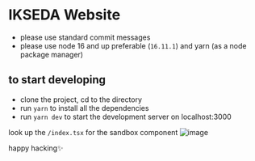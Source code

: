 # IKSEDA Website

- please use standard commit messages
- please use node 16 and up preferable (`16.11.1`) and yarn (as a node package manager)

## to start developing

- clone the project, cd to the directory
- run `yarn` to install all the dependencies
- run `yarn dev` to start the development server on localhost:3000

look up the `/index.tsx` for the sandbox component
![image](https://user-images.githubusercontent.com/64743796/144381066-faa8c5b0-f4f7-494b-ab94-83fc072f9aea.png)


happy hacking✨
